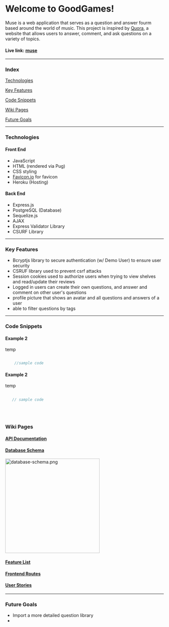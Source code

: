 # Welcome to GoodGames!

Muse is a web application that serves as a question and answer fourm based around the world of music. This project is inspired by [Quora](https://www.quora.com/), a website that allows users to answer, comment, and ask questions on a variety of topics.       


#### Live link: [muse](www.google.com) 
***

### Index
[Technologies](#technologies)

[Key Features](#key-features)

[Code Snippets](#code-snippets)

[Wiki Pages](#wiki-pages)

[Future Goals](#future-goals)

***

### Technologies
#### Front End
- JavaScript
- HTML (rendered via Pug)
- CSS styling
- [Favicon.io](https://favicon.io/) for favicon
- Heroku (Hosting)

#### Back End
- Express.js
- PostgreSQL (Database)
- Sequelize.js
- AJAX
- Express Validator Library
- CSURF Library

***

### Key Features
- Bcryptjs library to secure authentication (w/ Demo User) to ensure user security
- CSRUF library used to prevent csrf attacks
- Session cookies used to authorize users when trying to view shelves and read/update their reviews
- Logged in users can create their own questions, and answer and comment on other user's questions
- profile picture that shows an avatar and all questions and answers of a user 
- able to filter questions by tags 

***

### Code Snippets
#### Example 2 

temp 

````javascript

    //sample code 

````

#### Example 2

temp 

````javascript
   
   // sample code 
    
          
    
````  
### Wiki Pages
#### [API Documentation](https://github.com/ocahsa/muse/wiki/API-Documentation) 
#### [Database Schema](https://github.com/ocahsa/muse/wiki/Database-Schema)  
<img src="https://camo.githubusercontent.com/374b3d3904b8420d01da51da5ed509810cff5dffbc45672dda27fae56371c61c/68747470733a2f2f692e696d6775722e636f6d2f6d7247676d71682e706e67" alt="database-schema.png" height="300">   

#### [Feature List](https://github.com/ocahsa/muse/wiki/Feature-List) 
#### [Frontend Routes](https://github.com/ocahsa/muse/wiki/Front-End-Documentation)  
#### [User Stories](https://github.com/ocahsa/muse/wiki/User-Stories)   

***

### Future Goals
- Import a more detailed question library     
- 

